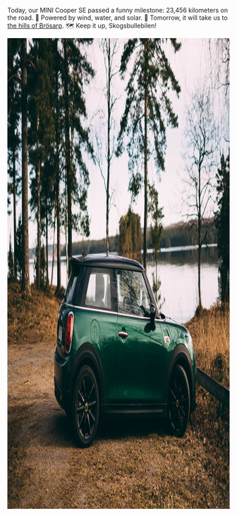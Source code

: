 ---
---
Today, our MINI Cooper SE passed a funny milestone: 23,456 kilometers on the road. 🎉 Powered by wind, water, and solar. 🔋 Tomorrow, it will take us to [the hills of Brösarp](https://brosarp.se/brosarps-backar/). 🗺 Keep it up, Skogsbullebilen!

<img src="/images/skogsbullebilen.jpg" alt="The profile of a green, three-door car. It stands parked outdoors; there's a lake in the background, and it looks like autumn." width="1600" height="1067" />
